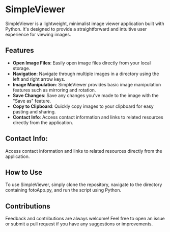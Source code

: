# SimpleViewer
SimpleViewer is a lightweight, minimalist image viewer application built with Python. It's designed to provide a straightforward and intuitive user experience for viewing images.

## Features
- **Open Image Files**: Easily open image files directly from your local storage.
- **Navigation**: Navigate through multiple images in a directory using the left and right arrow keys.
- **Image Manipulation**: SimpleViewer provides basic image manipulation features such as mirroring and rotation.
- **Save Changes**: Save any changes you've made to the image with the "Save as" feature.
- **Copy to Clipboard**: Quickly copy images to your clipboard for easy pasting and sharing.
- **Contact Info**: Access contact information and links to related resources directly from the application.

## Contact Info: 
Access contact information and links to related resources directly from the application.

## How to Use
To use SimpleViewer, simply clone the repository, navigate to the directory containing fotoApp.py, and run the script using Python.

## Contributions
Feedback and contributions are always welcome! Feel free to open an issue or submit a pull request if you have any suggestions or improvements.
